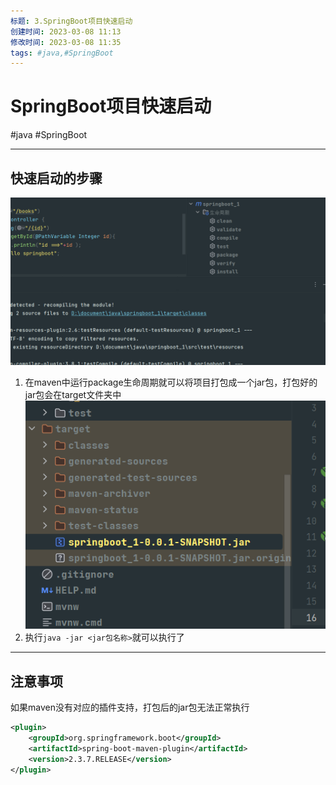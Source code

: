 ```yaml
---
标题: 3.SpringBoot项目快速启动
创建时间: 2023-03-08 11:13
修改时间: 2023-03-08 11:35
tags: #java,#SpringBoot
---
```


# SpringBoot项目快速启动
#java #SpringBoot 

---
## 快速启动的步骤
![Pasted image 20220914170836](../../../attachments/Pasted%20image%2020220914170836.png)
1. 在maven中运行package生命周期就可以将项目打包成一个jar包，打包好的jar包会在target文件夹中
![Pasted image 20220914171024](../../../attachments/Pasted%20image%2020220914171024.png)
2. 执行`java -jar <jar包名称>`就可以执行了
---
## 注意事项
如果maven没有对应的插件支持，打包后的jar包无法正常执行
```xml
<plugin>  
    <groupId>org.springframework.boot</groupId>  
    <artifactId>spring-boot-maven-plugin</artifactId>  
    <version>2.3.7.RELEASE</version>  
</plugin>
```